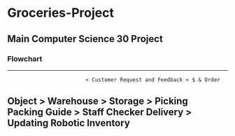 # Groceries-Project

## Main Computer Science 30 Project ##

### Flowchart ###
---
                             < Customer Request and Feedback < $ & Order
Object > Warehouse > Storage > Picking       
                               Packing Guide > Staff Checker
                               Delivery      > Updating Robotic Inventory
---
